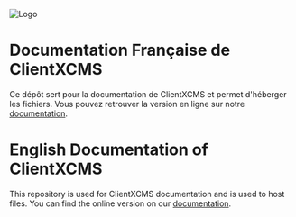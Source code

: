![Logo](https://clientxcms.com/assets/images/ClientXLight.png "ClientXCMS")

# Documentation Française de ClientXCMS

Ce dépôt sert pour la documentation de ClientXCMS et permet d'héberger les fichiers.
Vous pouvez retrouver la version en ligne sur notre [documentation](https://clientxcms.com/docs/fr). 

# English Documentation of ClientXCMS

This repository is used for ClientXCMS documentation and is used to host files.
You can find the online version on our [documentation](https://clientxcms.com/docs/en).